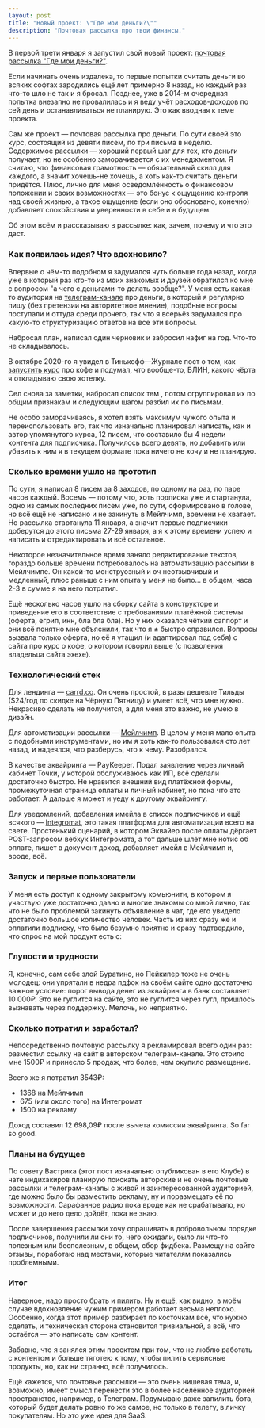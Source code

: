 ```yaml
---
layout: post
title: "Новый проект: \"Где мои деньги?\""
description: "Почтовая рассылка про твои финансы."
---
```


В первой трети января я запустил свой новый проект: [почтовая рассылка "Где мои деньги?"](https://whereismymoney.club).

Если начинать очень издалека, то первые попытки считать деньги во всяких софтах зародились ещё лет примерно 8 назад, но каждый раз что-то шло не так и я бросал. Позднее, уже в 2014-м очередная попытка внезапно не провалилась и я веду учёт расходов-доходов по сей день и останавливаться не планирую. Это как вводная к теме проекта.

Сам же проект — почтовая рассылка про деньги. По сути своей это курс, состоящий из девяти писем, по три письма в неделю. Содержимое рассылки — хороший первый шаг для тех, кто деньги получает, но не особенно заморачивается с их менеджментом. Я считаю, что финансовая грамотность — обязательный скилл для каждого, а значит хочешь-не хочешь, а хоть как-то считать деньги придётся. Плюс, лично для меня осведомлённость о финансовом положении и своих возможностях — это бонус к ощущению контроля над своей жизнью, а такое ощущение (если оно обосновано, конечно) добавляет спокойствия и уверенности в себе и в будущем.

Об этом всём и рассказываю в рассылке: как, зачем, почему и что это даст.

### Как появилась идея? Что вдохновило?

Впервые о чём-то подобном я задумался чуть больше года назад, когда уже в который раз кто-то из моих знакомых и друзей обратился ко мне с вопросом "а чего с деньгами-то делать вообще?". У меня есть какая-то аудитория на [телеграм-канале](https://t.me/successismyonlymthrfckngoption) про деньги, в который я регулярно пишу (без претензии на авторитетное мнение), подобные вопросы поступали и оттуда среди прочего, так что я всерьёз задумался про какую-то структуризацию ответов на все эти вопросы.

Набросал план, написал один черновик и забросил нафиг на год. Что-то не складывалось.


В октябре 2020-го я увидел в Тинькофф—Журнале пост о том, как [запустить курс](https://journal.tinkoff.ru/email-coffee-course/) про кофе и подумал, что вообще-то, БЛИН, какого чёрта я откладываю свою хотелку.

Сел снова за заметки, набросал список тем , потом сгруппировал их по общим признакам и следующим шагом разбил их по письмам.

Не особо заморачиваясь, я хотел взять максимум чужого опыта и переиспользовать его, так что изначально планировал написать, как и автор упомянутого курса, 12 писем, что составило бы 4 недели контента для подписчика. Получилось всего девять, но добавить или убавить к ним я в текущем формате пока ничего не хочу и не планирую.

### Сколько времени ушло на прототип

По сути, я написал 8 писем за 8 заходов, по одному на раз, по паре часов каждый. Восемь — потому что, хоть подписка уже и стартанула, одно из самых последних писем уже, по сути, сформировано в голове, но всё ещё не написано и не закинуть в Мейлчимп, времени не хватает. Но рассылка стартанула 11 января, а значит первые подписчики доберутся до этого письма 27-29 января, а я к этому времени успею и написать и отредактировать и всё остальное.

Некоторое незначительное время заняло редактирование текстов, гораздо больше времени потребовалось на автоматизацию рассылки в Мейлчимпе. Он какой-то монструозный и оч неотзывчивый и медленный, плюс раньше с ним опыта у меня не было... в общем, часа 2-3 в сумме я на него потратил.

Ещё несколько часов ушло на сборку сайта в конструкторе и приведение его в соответствие с требованиями платёжной системы (оферта, егрип, инн, бла бла бла). Но у них оказался чёткий саппорт и они всё понятно мне объяснили, так что я ± быстро справился. Вопросы вызвала только оферта, но её я утащил (и адаптировал под себя) с сайта про курс о кофе, о котором говорил выше (с позволения владельца сайта эхехе).


### Технологический стек

Для лендинга — [carrd.co](https://try.carrd.co/5h41j6vl). Он очень простой, в разы дешевле Тильды ($24/год по скидке на Чёрную Пятницу) и умеет всё, что мне нужно. Некрасиво сделать не получится, а для меня это важно, не умею в дизайн.

Для автоматизации рассылки — [Мейлчимп](http://eepurl.com/hnuRgn). В целом у меня мало опыта с подобными инструментами, но им я хоть как-то пользовался сто лет назад, и надеялся, что разберусь, что к чему. Разобрался.

В качестве эквайринга — PayKeeper. Подал заявление через личный кабинет Точки, у которой обслуживаюсь как ИП, всё сделали достаточно быстро. Не нравится внешний вид платёжной формы, промежуточная страница оплаты и личный кабинет, но пока что это работает. А дальше я может и уеду к другому эквайрингу.

Для уведомлений, добавления имейла в список подписчиков и ещё всякого — [Integromat](https://www.integromat.com/?pc=freyautom8es), это такая платформа для автоматизации всего на свете. Простенький сценарий, в котором Эквайер после оплаты дёргает POST-запросом вебхук Интегромата, а тот дальше шлёт мне нотис об оплате, пишет в документ доход, добавляет имейл в Мейлчимп и, вроде, всё.

### Запуск и первые пользователи

У меня есть доступ к одному закрытому комьюнити, в котором я участвую уже достаточно давно и многие знакомы со мной лично, так что не было проблемой закинуть объявление в чат, где его увидело достаточно большое количество человек. Часть из них сразу же и оплатили подписку, что было безумно приятно и сразу подтвердило, что спрос на мой продукт есть с:

### Глупости и трудности

Я, конечно, сам себе злой Буратино, но Пейкипер тоже не очень молодец: они упрятали в недра пдфок на своём сайте одно достаточно важное условие: порог вывода денег из эквайринга в банк составляет 10 000₽. Это не гуглится на сайте, это не гуглится через гугл, пришлось вызнавать через поддержку. Мелочь, но неприятно.

### Сколько потратил и заработал?

Непосредственно почтовую рассылку я рекламировал всего один раз: разместил ссылку на сайт в авторском телеграм-канале. Это стоило мне 1500₽ и принесло 5 продаж, что более, чем окупило размещение.

Всего же я потратил 3543₽:
- 1368 на Мейлчимп
- 675 (или около того) на Интегромат
- 1500 на рекламу

Доход составил 12 698,09₽ после вычета комиссии эквайринга. So far so good.

### Планы на будущее

По совету Вастрика (этот пост изначально опубликован в его Клубе) в чате индихакиров планирую поискать авторские и не очень почтовые рассылки и телеграм-каналы с живой и заинтересованной аудиторией, где можно было бы разместить рекламу, ну и поразмещать её по возможности. Сарафанное радио пока вроде как не срабатывало, но может и до него дело дойдёт, пока не знаю.

После завершения рассылки хочу опрашивать в добровольном порядке подписчиков, получили ли они то, чего ожидали, было ли что-то полезным или бесполезным, в общем, сбор фидбека. Размещу на сайте отзывы, поработаю над местами, которые читателям показались проблемными.

### Итог

Наверное, надо просто брать и пилить. Ну и ещё, как видно, в моём случае вдохновление чужим примером работает весьма неплохо. Особенно, когда этот пример разбирает по косточкам всё, что нужно сделать, и техническая сторона становится тривиальной, а всё, что остаётся — это написать сам контент.

Забавно, что я занялся этим проектом при том, что не люблю работать с контентом и больше тяготею к тому, чтобы пилить сервисные продукты, но, как ни странно, всё получилось.

Ещё кажется, что почтовые рассылки — это очень нишевая тема, и, возможно, имеет смысл перенести это в более населённое аудиторией пространство, например, в Телеграм. Подумываю даже запилить бота, который будет делать ровно то же самое, но только в телегу, в личку покупателям. Но это уже идея для SaaS.
